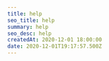 ```yaml
---
title: help
seo_title: help
summary: help
seo_desc: help
createdAt: 2020-12-01 18:00:00
date: 2020-12-01T19:17:57.500Z
---
```

